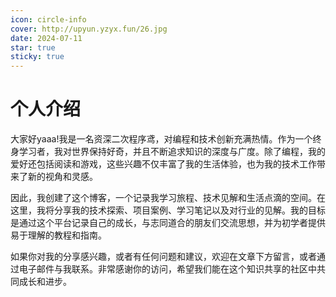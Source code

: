 ```yaml
---
icon: circle-info
cover: http://upyun.yzyx.fun/26.jpg
date: 2024-07-11
star: true
sticky: true
---
```

# 个人介绍

大家好yaaa!我是一名资深二次程序鸢，对编程和技术创新充满热情。作为一个终身学习者，我对世界保持好奇，并且不断追求知识的深度与广度。除了编程，我的爱好还包括阅读和游戏，这些兴趣不仅丰富了我的生活体验，也为我的技术工作带来了新的视角和灵感。

<!-- more -->
因此，我创建了这个博客，一个记录我学习旅程、技术见解和生活点滴的空间。在这里，我将分享我的技术探索、项目案例、学习笔记以及对行业的见解。我的目标是通过这个平台记录自己的成长，与志同道合的朋友们交流思想，并为初学者提供易于理解的教程和指南。

如果你对我的分享感兴趣，或者有任何问题和建议，欢迎在文章下方留言，或者通过电子邮件与我联系。非常感谢你的访问，希望我们能在这个知识共享的社区中共同成长和进步。